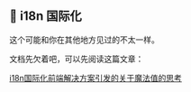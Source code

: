 ## 📖 i18n 国际化

这个可能和你在其他地方见过的不太一样。

文档先欠着吧，可以先阅读这篇文章：

[i18n国际化前端解决方案引发的关于魔法值的思考](https://juejin.cn/post/7345071716680990720)


